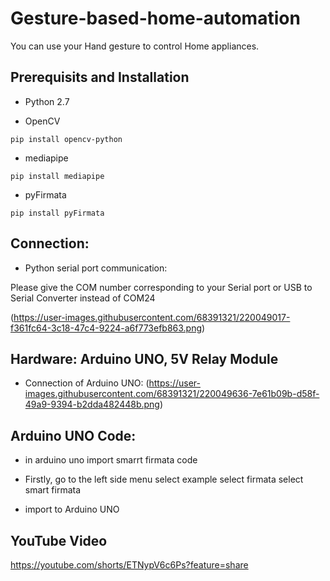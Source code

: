 # Gesture-based-home-automation

You can use your Hand gesture to control Home appliances.

## Prerequisits and Installation

* Python 2.7

* OpenCV
```
pip install opencv-python
```
* mediapipe
```
pip install mediapipe
```
* pyFirmata
```
pip install pyFirmata
```
## Connection:

* Python serial port communication:

Please give the COM number corresponding to your Serial port or USB to Serial Converter instead of COM24

(https://user-images.githubusercontent.com/68391321/220049017-f361fc64-3c18-47c4-9224-a6f773efb863.png)



## Hardware: Arduino UNO, 5V Relay Module
* Connection of Arduino UNO:
(https://user-images.githubusercontent.com/68391321/220049636-7e61b09b-d58f-49a9-9394-b2dda482448b.png)

## Arduino UNO Code:
* in arduino uno import smarrt firmata code

* Firstly, go to the left side menu select example select firmata select smart firmata

* import to Arduino UNO


## YouTube Video

https://youtube.com/shorts/ETNypV6c6Ps?feature=share
